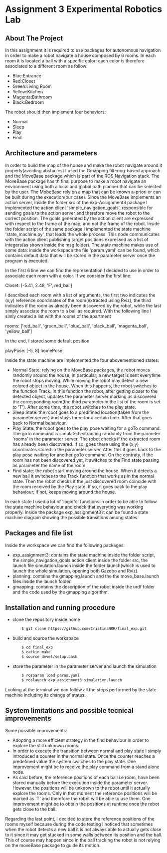 # Assignment 3 Experimental Robotics Lab

## About The Project

In this assignment it is required to use packages for autonomous navigation in order to make a robot navigate a house composed by 6 rooms. In each room it is located a ball with a specific color; each color is therefore associated to a different room as follow:

* Blue:Entrance
* Red:Closet
* Green:Living Room
* Yellow:Kitchen
* Magenta:Bathroom
* Black:Bedroom

The robot should then implement four behaviors:

* Normal 
* Sleep
* Play 
* Find

## Architecture and parameters

In order to build the map of the house and make the robot navigate around it properly(avoiding abstacles) I used the Gmapping filtering-based approach and the MoveBase package which is part of the ROS Navigation stack. The MoveBase package has th final purpose to make a robot navigate an environment using both a local and global path planner that can be selected by the user. The MobeBase rely on a map that can be known a-priori or can be built during the execution(our case). Since the MoveBase implements an action server, inside the folder src of the exp-Assignment3 package I implemented the action client 'simple_navigation_goals', responsible for sending goals to the action server and therefore move the robot to the correct position. The goals generated by the action client are expressed with respect to the frame of the map, and not the frame of the robot. 
Inside the folder script of the same package I implemented the state machine 'state_machine.py', that leads the whole process. This node communicates with the action client publishing target positions expressed as a list of integers(as shown inside the msg folder). 
The state machine makes use of some data: inside the workspace the file 'param.yaml' can be found, which contains default data that will be stored in the parameter server once the program is executed.

 In the first 6 line we can find the representation I decided to use in order to associate each room with a color. If we consider the first line:

Closet: [-5.41, 2.48, 'F', red_ball]

I described each room with a list of arguments, the first two indicates the (x,y) reference coordinates of the room(extracted using Rviz), the third indicates if the room as already been discovered by the robot, while the last simply associate the room to a ball as required.
With the following line I simly created a list with the rooms of the apartment 

rooms: ['red_ball', 'green_ball', 'blue_ball', 'black_ball', 'magenta_ball', 'yellow_ball']

In the end, I stored some default position

playPose: [-5, 8]
homePose:



Inside the state machine are implemented the four abovementioned states:

* Normal State: relying on the MoveBase packages, the robot moves randomly around the house; in particular, a new target is sent everytime the robot stops moving. While moving the robot may detect a new colored object in the house. When this happens, the robot switches to the function Track. In this function the robot, after getting closer to the detected object, updates the parameter server marking as discovered the corresponding room(the third parameter in the list of the room is set to 'T'). After some time, the robot switches to the play state. 
* Sleep State: the robot goes to a predifined location(taken from the parameter server) and stays there for a certain time. After that goes back to Normal behaviour.
* Play State: the robot goes to the play pose waiting for a goTo command. The goTo command is simulated extracting randomly from the parmeter 'rooms' in the parameter server. The robot checks if the extracted room has already been discovered. If so, goes there using the (x,y) coordinates stored in the parameter server. After this it goes back to the play pose waiting for another goTo command. On the contraty, if the room has not been discovered yet, it switches to the Find state passing as parameter the name of the room.
* Find state: the robot start moving around the house. When it detects a new ball it switches to the Track function that works as in the normal state. Then the robot checks if the just discovered room coincide with the room received by the Play state. If so, it goes back to the play behaviour; if not, keeps moving around the house.

In each state I used a lot of 'loginfo' functions in order to be able to follow the state machine behaviour and check that everyting was working properly.
Inside the package exp_assignment3 it can be found a state machine diagram showing the possible transitions among states.

## Packages and file list
Inside the workspace we can find the following packages:
* exp_assignment3: contains the state machine inside the folder script, the simple_navigation_goals action client inside the folder src, the launch file simulation.launch inside the folder launch(which is used to launch the whole simulation, opening both Gazebo and Rviz).
* planning: contains the gmapping.launch and the the move_base.launch files inside the launch folder.
* gmapping: contains the description of the robot inside the urdf folder and the code used by the gmapping algorithm.

## Installation and running procedure
* clone the repository inside home
  ```sh
      $ git clone https://github.com/CristinaNRR/final_exp.git
  ```
* build and source the workspace
  ```sh
      $ cd final_exp
      $ catkin_make
      $ source devel/setup.bash
  ```
* store the parameter in the parameter server and launch the simulation
  ```sh
      $ rosparam load param.yaml
      $ roslaunch exp_assignment3 simulation.launch 
  ```

Looking at the terminal we can follow all the steps performed by the state machine including its change of states.

## System limitations and possible tecnical improvements
Some possible improvements:
* Adopting a more efficient strategy in the find behaviour in order to explore the still unknown rooms.
* In order to execute the transition between normal and play state I simply introduced a counter in the normal state. Once the counter reaches a predefined value the system switches to the play state. One improvement might be to receive the play command from a stand alone node.
* As said before, the reference positions of each ball i.e room, have been stored manually before the execution inside the parameter server. However, the positions will be unknown to the robot until it actually explore the rooms. Only in that moment the reference positions will be marked as 'T' and therefore the robot will be able to use them. 
One improvement might be to obtain the positions at runtime once the robot gets close to the ball.

Regarding the last point, I decided to store the reference positions of the rooms myself because during the code testing I noticed that sometimes when the robot detects a new ball it is not always able to actually gets close to it since it may get stucked in some walls between its position and the ball. This of course may happen since in the ball tracking the robot is not relying on the moveBase package to guide its motion. 
